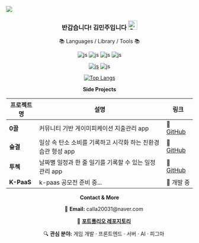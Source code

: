 <!--
**calla1102/calla1102** is a ✨ _special_ ✨ repository because its `README.md` (this file) appears on your GitHub profile.

Here are some ideas to get you started:

- 🔭 I’m currently working on ...
- 🌱 I’m currently learning ...
- 👯 I’m looking to collaborate on ...
- 🤔 I’m looking for help with ...
- 💬 Ask me about ...
- 📫 How to reach me: ...
- 😄 Pronouns: ...
- ⚡ Fun fact: ...
-->


<img src="https://capsule-render.vercel.app/api?type=waving&color=auto&height=150&section=header&text=calla1102's%20GitHub&fontSize=60" />

<div align=center>
<h3>반갑습니다! 김민주입니다 <img src="https://raw.githubusercontent.com/Tarikul-Islam-Anik/Animated-Fluent-Emojis/master/Emojis/Smilies/Grinning%20Cat%20with%20Smiling%20Eyes.png" alt="Grinning Cat with Smiling Eyes" width="25" height="25" />
</h3>

📚 Languages / Library / Tools 📚
  
![js](https://img.shields.io/badge/JavaScript-F7DF1E?style=flat&logo=JavaScript&logoColor=white)
![js](https://img.shields.io/badge/HTML-E34F26?style=flat&logo=html5&logoColor=white)
![js](https://img.shields.io/badge/CSS-239120?&style=flat&logo=css3&logoColor=white)
![js](https://img.shields.io/badge/Python-3776AB?style=flat&logo=python&logoColor=white)

<a href='https://react-native.dev/'>![js](https://img.shields.io/badge/React_Native-20232A?style=flat&logo=react&logoColor=61DAFB)</a>
![js](https://img.shields.io/badge/Visual_Studio_Code-0078D4?style=flat&logo=visual%20studio%20code&logoColor=white)

[![Top Langs](https://github-readme-stats.vercel.app/api/top-langs/?username=redcontroller&langs_count=4&layout=compact)](https://github.com/anuraghazra/github-readme-stats)


**Side Projects**

| 프로젝트명 | 설명 | 링크 |
|------------|------|------|
| **0끌** | 커뮤니티 기반 게이미피케이션 지출관리 app | 🔗 [GitHub](https://github.com/calla1102/yeongkkuel-android.git) |
| **숲결** | 일상 속 탄소 소비를 기록하고 시각화 하는 친환경 습관 형성 app |🔗 [GitHub](https://github.com/calla1102/Frontend.git)  |
| **투첵** | 날짜별 일정과 한 줄 일기를 기록할 수 있는 일정 관리 app |🔗 [GitHub](https://github.com/calla1102/Backend.git)  |
| **K-PaaS** | k-paas 공모전 준비 중... | 🚧 개발 중 |


**Contact & More**
<ul>
  <p>📧 <strong>Email:</strong> calla20031@naver.com</p>
  <p>💼 <strong><a href="https://fuchsia-belief-040.notion.site/16209a0b0e3e8020b57ec165fa5fbab2" target="_blank">포트폴리오 레포지토리</a></strong></p>
  <p>🔍 <strong>관심 분야:</strong> 게임 개발 · 프론트엔드 · 서버 · AI · 피그마</p>
</ul>
</div>
